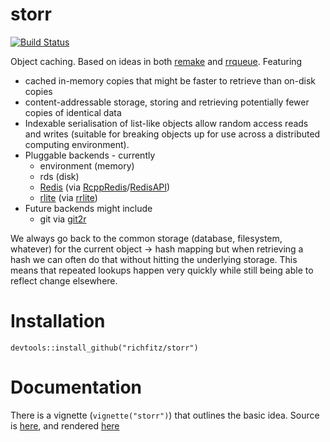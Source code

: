 # storr

[![Build Status](https://travis-ci.org/richfitz/storr.png?branch=master)](https://travis-ci.org/richfitz/storr)

Object caching.  Based on ideas in both [remake](https://github.com/richfitz/remake) and [rrqueue](https://github.com/traitecoevo/rrqueue).  Featuring

* cached in-memory copies that might be faster to retrieve than on-disk copies
* content-addressable storage, storing and retrieving potentially fewer copies of identical data
* Indexable serialisation of list-like objects allow random access reads and writes (suitable for breaking objects up for use across a distributed computing environment).
* Pluggable backends - currently
  - environment (memory)
  - rds (disk)
  - [Redis](http://redis.io) (via [RcppRedis](https://http://cran.r-project.org/web/packages/RcppRedis/index.html)/[RedisAPI](https://github.com/ropensci/RedisAPI))
  - [rlite](https://github.com/seppo0010/rlite) (via [rrlite](https://github.com/ropensci/rrlite))
* Future backends might include
  - git via [git2r](https://github.com/ropensci/git2r)

We always go back to the common storage (database, filesystem, whatever) for the current object -> hash mapping but when retrieving a hash we can often do that without hitting the underlying storage.  This means that repeated lookups happen very quickly while still being able to reflect change elsewhere.

# Installation

```
devtools::install_github("richfitz/storr")
```

# Documentation

There is a vignette (`vignette("storr")`) that outlines the basic idea.  Source is [here](vignette/storr.Rmd), and rendered [here](http://htmlpreview.github.io/?https://raw.githubusercontent.com/richfitz/storr/master/inst/doc/storr.html)
